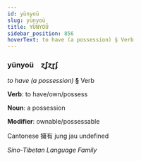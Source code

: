 ```yaml
---
id: yünyoü
slug: yünyoü
title: YÜNYOÜ
sidebar_position: 856
hoverText: to have (a possession) § Verb
---
```


### yünyoü&emsp;<span kind="abugida">ɀ̃ʄɀɽʄ</span>

*to have (a possession)* **§** Verb

**Verb**: to have/own/possess

**Noun**: a possession

**Modifier**: ownable/possessable

Cantonese 擁有 jung jau undefined

*Sino-Tibetan Language Family*